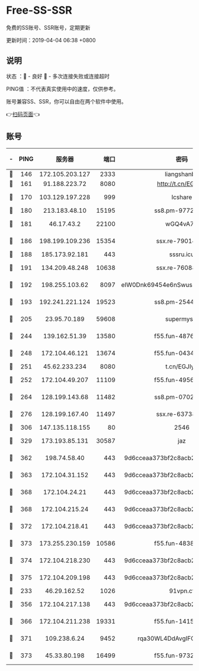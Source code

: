# Free-SS-SSR

免费的SS账号、SSR账号，定期更新

更新时间：2019-04-04 06:38 +0800

## 说明

状态     ：🙂 - 良好 🙁 - 多次连接失败或连接超时

PING值   ：不代表真实使用中的速度，仅供参考。

账号兼容SS、SSR，你可以自由在两个软件中使用。

👉[扫码页面](https://liesauer.github.io/Free-SS-SSR/)👈

## 账号

|-|PING|服务器|端口|密码|加密方式|区域|
|:----:|:----:|:-----:|-----:|:----:|:----:|:----:|
|🙂|146|172.105.203.127|2333|liangshanbo|chacha20|JP|
|🙂|161|91.188.223.72|8080|http://t.cn/EGJIyrl|rc4-md5|RU|
|🙂|170|103.129.197.228|999|lcshare|aes-256-cfb|US|
|🙂|180|213.183.48.10|15195|ss8.pm-97720747|rc4-md5|RU|
|🙂|181|46.17.43.2|22100|wGQ4vA7D|aes-256-gcm|RU|
|🙂|186|198.199.109.236|15354|ssx.re-79014072|aes-256-cfb|US|
|🙂|188|185.173.92.181|443|sssru.icu|rc4-md5|RU|
|🙂|191|134.209.48.248|10638|ssx.re-76088274|aes-256-cfb|US|
|🙂|192|198.255.103.62|8097|eIW0Dnk69454e6nSwuspv9DmS201tQ0D|aes-256-cfb|US|
|🙂|193|192.241.221.124|19523|ss8.pm-25447716|aes-256-cfb|US|
|🙂|205|23.95.70.189|59608|supermyssr|chacha20-ietf|US|
|🙂|244|139.162.51.39|13580|f55.fun-48765997|aes-256-cfb|SG|
|🙂|248|172.104.46.121|13674|f55.fun-04347398|aes-256-cfb|SG|
|🙂|251|45.62.233.234|8080|t.cn/EGJIyrl|rc4-md5|CA|
|🙂|252|172.104.49.207|11109|f55.fun-49562246|aes-256-cfb|SG|
|🙂|264|128.199.143.68|11482|ss8.pm-07027944|aes-256-cfb|SG|
|🙂|276|128.199.167.40|11497|ssx.re-63738740|aes-256-cfb|SG|
|🙂|306|147.135.118.155|80|2546|chacha20|US|
|🙂|329|173.193.85.131|30587|jaz|aes-256-cfb|US|
|🙂|362|198.74.58.40|443|9d6cceaa373bf2c8acb22e60b6a58be6|aes-256-cfb|US|
|🙂|363|172.104.31.152|443|9d6cceaa373bf2c8acb22e60b6a58be6|aes-256-cfb|US|
|🙂|368|172.104.24.21|443|9d6cceaa373bf2c8acb22e60b6a58be6|aes-256-cfb|US|
|🙂|368|172.104.215.24|443|9d6cceaa373bf2c8acb22e60b6a58be6|aes-256-cfb|US|
|🙂|372|172.104.218.41|443|9d6cceaa373bf2c8acb22e60b6a58be6|aes-256-cfb|US|
|🙂|373|173.255.230.159|10586|f55.fun-48382227|aes-256-cfb|US|
|🙂|374|172.104.218.230|443|9d6cceaa373bf2c8acb22e60b6a58be6|aes-256-cfb|US|
|🙂|375|172.104.209.198|443|9d6cceaa373bf2c8acb22e60b6a58be6|aes-256-cfb|US|
|🙂|233|46.29.162.52|1026|91vpn.cf|rc4-md5|RU|
|🙂|356|172.104.217.138|443|9d6cceaa373bf2c8acb22e60b6a58be6|aes-256-cfb|US|
|🙂|366|172.104.211.238|19331|f55.fun-14153413|aes-256-cfb|US|
|🙂|371|109.238.6.24|9452|rqa30WL4DdAvgIFG6Fs3znzTa|aes-256-cfb|FR|
|🙂|373|45.33.80.198|16499|f55.fun-97323314|aes-256-cfb|US|
